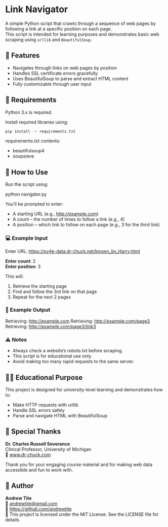 # Link Navigator

A simple Python script that crawls through a sequence of web pages by following a link at a specific position on each page. <br/>
This script is intended for learning purposes and demonstrates basic web scraping using `urllib` and `BeautifulSoup`.

## 📌 Features

- Navigates through links on web pages by position
- Handles SSL certificate errors gracefully
- Uses BeautifulSoup to parse and extract HTML content
- Fully customizable through user input

## 🧰 Requirements

Python 3.x is required.

Install required libraries using:

```bash
pip install -r requirements.txt
```

requirements.txt contents:

- beautifulsoup4
- soupsieve

## 🚀 How to Use

Run the script using:

python navigator.py

You’ll be prompted to enter:
- A starting URL (e.g., http://example.com)
- A count – the number of times to follow a link (e.g., 4)
- A position – which link to follow on each page (e.g., 3 for the third link)

### 💻 Example Input

Enter URL: https://py4e-data.dr-chuck.net/known_by_Harry.html

**Enter count**: 2 <br/>
**Enter position**: 3

This will:

1. Retrieve the starting page 
2. Find and follow the 3rd link on that page 
3. Repeat for the next 2 pages

### 📂 Example Output

Retrieving: http://example.com
Retrieving: http://example.com/page3
Retrieving: http://example.com/page3/link3

### ⚠️ Notes

- Always check a website’s robots.txt before scraping.
- This script is for educational use only.
- Avoid making too many rapid requests to the same server.

## 🧑‍🎓 Educational Purpose

This project is designed for university-level learning and demonstrates how to:
- Make HTTP requests with urllib
- Handle SSL errors safely
- Parse and navigate HTML with BeautifulSoup

## 🙏 Special Thanks

**Dr. Charles Russell Severance** <br/>
Clinical Professor, University of Michigan <br/>
🔗 www.dr-chuck.com

Thank you for your engaging course material and for making web data accessible and fun to work with.

## 👤 Author

**Andrew Tite** <br/>
📧 andrewtite@gmail.com <br/>
🔗 https://github.com/andrewtite <br/>
📄 This project is licensed under the MIT License. See the LICENSE file for details.
